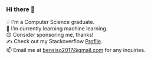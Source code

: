 ### Hi there 👋

💡 I'm a Computer Science graduate.<br />
🌱 I’m currently learning machine learning.<br />
😊 Consider sponsoring me, thanks!<br />
✍️ Check out my Stackoverflow [Profile](https://stackoverflow.com/users/3973113/ben?tab=profile).<br />
📫 Email me at bensiso2017@gmail.com for any inquiries.<br />

